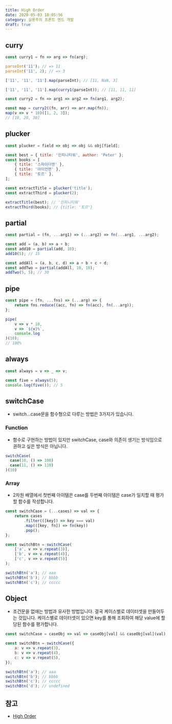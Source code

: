 ```yaml
---
title: High Order
date: 2020-05-03 18:05:56
category: 실용주의 프론트 엔드 개발
draft: true
---
```


## curry

```javascript
const curry1 = fn => arg => fn(arg);

parseInt('11'); // => 11
parseInt('11', 2); // => 3

['11', '11', '11'].map(parseInt); // [11, NaN, 3]

['11', '11', '11'].map(curry1(parseInt)); // [11, 11, 11]
```

```javascript
const curry2 = fn => arg1 => arg2 => fn(arg1, arg2);

const map = curry2((fn, arr) => arr.map(fn));
map(v => v * 10)([1, 2, 3]);
// [10, 20, 30]
```

## plucker

```javascript
const plucker = field => obj => obj && obj[field];

const best = { title: '인피니티워', author: 'Peter' };
const books = [
	{ title: '스파이더맨' },
	{ title: '아이언맨' },
	{ title: '토르' },
];

const extractTitle = plucker('title');
const extractThird = plucker(2);

extractTitle(best); // '인피니티워'
extractThird(books); // {title: '토르'}
```

## partial

```javascript
const partial = (fn, ...arg1) => (...arg2) => fn(...arg1, ...arg2);

const add = (a, b) => a + b;
const add10 = partial(add, 10);
add10(5); // 15

const addAll = (a, b, c, d) => a + b + c + d;
const addTwo = partial(addAll, 10, 10);
addTwo(5, 5); // 30
```

## pipe

```javascript
const pipe = (fn, ...fns) => (...arg) => {
	return fns.reduce((acc, fn) => fn(acc), fn(...arg));
};

pipe(
	v => v * 10,
	v => `${v}%`,
	console.log
)(10);
// 100%
```

## always

```javascript
const always = v => _ => v;

const five = always(5);
console.log(five()); // 5
```

## switchCase

- switch...case문을 함수형으로 다루는 방법은 3가지가 있습니다.

### Function

- 함수로 구현하는 방법이 있지만 switchCase, case와 의존이 생기는 방식임으로 권하고 싶은 방식은 아닙니다.

```javascript
switchCase(
  case(10, () => 100)
  case(11, () => 110)
)(10)
```

### Array

- 2차원 배열에서 첫번째 아이템은 case를 두번째 아이템은 case가 일치할 때 평가할 함수를 작성합니다.

```javascript
const switchCase = (...cases) => val => {
	return cases
		.filter(([key]) => key === val)
		.map(([key, fn]) => fn(key))
		.pop();
};

const switchBtn = switchCase(
	['a', v => v.repeat(3)],
	['b', v => v.repeat(4)],
	['c', v => v.repeat(5)]
);

switchBtn('a'); // aaa
switchBtn('b'); // bbbb
switchBtn('c'); // ccccc
```

## Object

- 조건문을 없애는 방법과 유사한 방법입니다. 결국 케이스별로 데이터셋을 만들어두는 것입니다. 케이스별로 데이터셋이 있으면 key를 통해 조회하여 해당 value에 할당된 함수를 평가합니다.

```javascript
const switchCase = caseObj => val => caseObj[val] && caseObj[val](val);

const switchBtn = switchCase({
	a: v => v.repeat(3),
	b: v => v.repeat(4),
	c: v => v.repeat(5),
});

switchBtn('a'); // aaa
switchBtn('b'); // bbbb
switchBtn('c'); // ccccc
switchBtn('d'); // undefined
```

## 참고

- [High Order](https://peter-cho.gitbook.io/book/10/one-piece/high-order)
